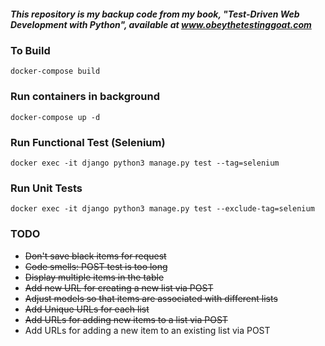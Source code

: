 ##### This repository is my backup code from my book, "Test-Driven Web Development with Python", available at www.obeythetestinggoat.com

### To Build
```
docker-compose build
```

### Run containers in background
```
docker-compose up -d
```

### Run Functional Test (Selenium)
```
docker exec -it django python3 manage.py test --tag=selenium 
```

### Run Unit Tests
```
docker exec -it django python3 manage.py test --exclude-tag=selenium 
```

### TODO

  * ~~Don't save black items for request~~
  * ~~Code smells: POST test is too long~~
  * ~~Display multiple items in the table~~
  * ~~Add new URL for creating a new list via POST~~
  * ~~Adjust models so that items are associated with different lists~~
  * ~~Add Unique URLs for each list~~
  * ~~Add URLs for adding new items to a list via POST~~
  * Add URLs for adding a new item to an existing list via POST
